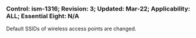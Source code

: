 ### Control: ism-1316; Revision: 3; Updated: Mar-22; Applicability: ALL; Essential Eight: N/A
<p>Default SSIDs of wireless access points are changed.</p>